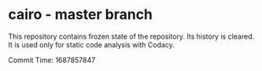 # cairo - master branch

This repository contains frozen state of the repository.
Its history is cleared. It is used only for static code
analysis with Codacy.

Commit Time: 1687857847
